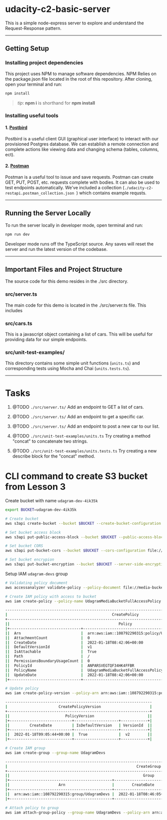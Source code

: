 # udacity-c2-basic-server

This is a simple node-express server to explore and understand the Request-Response pattern.

***
## Getting Setup

### Installing project dependencies

This project uses NPM to manage software dependencies. NPM Relies on the package.json file located in the root of this repository. After cloning, open your terminal and run:
```bash
npm install
```
>_tip_: **npm i** is shorthand for **npm install**

### Installing useful tools
#### 1. [Postbird](https://github.com/paxa/postbird)
Postbird is a useful client GUI (graphical user interface) to interact with our provisioned Postgres database. We can establish a remote connection and complete actions like viewing data and changing schema (tables, columns, ect).

#### 2. [Postman](https://www.getpostman.com/downloads/)
Postman is a useful tool to issue and save requests. Postman can create GET, PUT, POST, etc. requests complete with bodies. It can also be used to test endpoints automatically. We've included a collection (`./udacity-c2-restapi.postman_collection.json `) which contains example requsts.

***

## Running the Server Locally
To run the server locally in developer mode, open terminal and run:
```bash
npm run dev
```

Developer mode runs off the TypeScript source. Any saves will reset the server and run the latest version of the codebase. 

***
## Important Files and Project Structure

The source code for this demo resides in the ./src directory.

### src/server.ts
The main code for this demo is located in the ./src/server.ts file. This includes 

### src/cars.ts
This is a javascript object containing a list of cars. This will be useful for providing data for our simple endpoints.

### src/unit-test-examples/
This directory contains some simple unit functions (`units.ts`) and corresponding tests using Mocha and Chai (`units.tests.ts`).

***
# Tasks
1. @TODO `./src/server.ts/`
Add an endpoint to GET a list of cars.

2. @TODO `./src/server.ts/` 
Add an endpoint to get a specific car.

3. @TODO `./src/server.ts/` 
Add an endpoint to post a new car to our list.

4. @TODO `./src/unit-test-examples/units.ts`
Try creating a method "concat" to concatenate two strings.

5. @TODO `./src/unit-test-examples/units.tests.ts`
Try creating a new describe block for the "concat" method.

# CLI command to create S3 bucket from Lesson 3

Create bucket with name `udagram-dev-4ik35k`

```bash
export BUCKET=udagram-dev-4ik35k

# Create bucket
aws s3api create-bucket --bucket $BUCKET --create-bucket-configuration LocationConstraint=us-east-1

# Set bucket access block
aws s3api put-public-access-block --bucket $BUCKET --public-access-block-configuration file://s3_access-block.json

# Set bucket CORS
aws s3api put-bucket-cors --bucket $BUCKET --cors-configuration file://s3_cors.json

# Set bucket encrypion
aws s3api put-bucket-encryption --bucket $BUCKET --server-side-encryption-configuration file://s3_encryption.json
```

Setup IAM `udagram-devs` group

``` bash
# Validating policy document
aws accessanalyzer validate-policy --policy-document file://media-bucket-access-policy.json --policy-type IDENTITY_POLICY

# Create IAM policy with access to bucket
aws iam create-policy --policy-name UdagramMediaBucketFullAccessPolicy --policy-document file://media-bucket-access-policy.json

------------------------------------------------------------------------------------------------------------
|                                               CreatePolicy                                               |
+----------------------------------------------------------------------------------------------------------+
||                                                 Policy                                                 ||
|+--------------------------------+-----------------------------------------------------------------------+|
||  Arn                           |  arn:aws:iam::108792290315:policy/UdagramMediaBucketFullAccessPolicy  ||
||  AttachmentCount               |  0                                                                    ||
||  CreateDate                    |  2022-01-18T08:42:06+00:00                                            ||
||  DefaultVersionId              |  v1                                                                   ||
||  IsAttachable                  |  True                                                                 ||
||  Path                          |  /                                                                    ||
||  PermissionsBoundaryUsageCount |  0                                                                    ||
||  PolicyId                      |  ANPARSVEGTQF34HK4FFBR                                                ||
||  PolicyName                    |  UdagramMediaBucketFullAccessPolicy                                   ||
||  UpdateDate                    |  2022-01-18T08:42:06+00:00                                            ||
|+--------------------------------+-----------------------------------------------------------------------+|

# Update policy
aws iam create-policy-version --policy-arn arn:aws:iam::108792290315:policy/UdagramMediaBucketFullAccessPolicy --policy-document file://media-bucket-access-policy.json --set-as-default

------------------------------------------------------------------
|                       CreatePolicyVersion                      |
+----------------------------------------------------------------+
||                         PolicyVersion                        ||
|+----------------------------+--------------------+------------+|
||         CreateDate         | IsDefaultVersion   | VersionId  ||
|+----------------------------+--------------------+------------+|
||  2022-01-18T09:05:44+00:00 |  True              |  v2        ||
|+----------------------------+--------------------+------------+|

# Create IAM group
aws iam create-group --group-name UdagramDevs

--------------------------------------------------------------------------------------------------------------------------------
|                                                          CreateGroup                                                         |
+------------------------------------------------------------------------------------------------------------------------------+
||                                                            Group                                                           ||
|+----------------------------------------------+----------------------------+------------------------+--------------+--------+|
||                      Arn                     |        CreateDate          |        GroupId         |  GroupName   | Path   ||
|+----------------------------------------------+----------------------------+------------------------+--------------+--------+|
||  arn:aws:iam::108792290315:group/UdagramDevs |  2022-01-18T08:46:05+00:00 |  AGPARSVEGTQF5LZTF6BJ7 |  UdagramDevs |  /     ||
|+----------------------------------------------+----------------------------+------------------------+--------------+--------+|

# Attach policy to group
aws iam attach-group-policy --group-name UdagramDevs --policy-arn arn:aws:iam::108792290315:policy/UdagramMediaBucketFullAccessPolicy
```